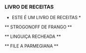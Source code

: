 ### LIVRO DE RECEITAS ###

* ESTE É UM LIVRO DE RECEITAS *

** STROGONOFF DE FRANGO **

** LINGUIÇA RECHEADA **

** FILE A PARMEGIANA **